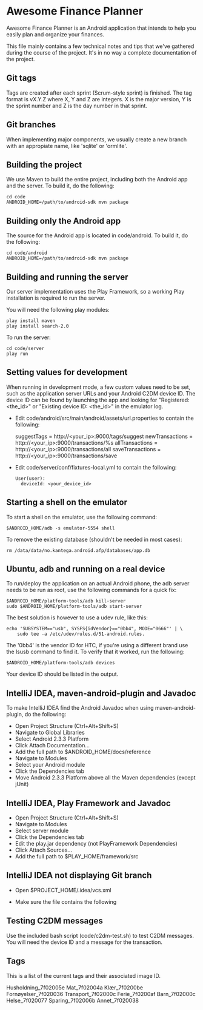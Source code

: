 Awesome Finance Planner
=======================

Awesome Finance Planner is an Android application that intends to help you
easily plan and organize your finances.

This file mainly contains a few technical notes and tips that we've gathered
during the course of the project. It's in no way a complete documentation of
the project.

Git tags
--------
Tags are created after each sprint (Scrum-style sprint) is finished. The tag
format is vX.Y.Z where X, Y and Z are integers. X is the major version, Y is
the sprint number and Z is the day number in that sprint.

Git branches
------------
When implementing major components, we usually create a new branch with an
appropiate name, like 'sqlite' or 'ormlite'.

Building the project
--------------------
We use Maven to build the entire project, including both the Android app and
the server. To build it, do the following:

    cd code
    ANDROID_HOME=/path/to/android-sdk mvn package

Building only the Android app
-----------------------------
The source for the Android app is located in code/android.
To build it, do the following:

    cd code/android
    ANDROID_HOME=/path/to/android-sdk mvn package

Building and running the server
-------------------------------
Our server implementation uses the Play Framework, so a working Play
installation is required to run the server.

You will need the following play modules:

    play install maven
    play install search-2.0

To run the server:

    cd code/server
    play run

Setting values for development
------------------------------
When running in development mode, a few custom values need to be set, such as
the application server URLs and your Android C2DM device ID. The device ID can
be found by launching the app and looking for "Registered: <the_id>" or
"Existing device ID: <the_id>" in the emulator log.

* Edit code/android/src/main/android/assets/url.properties to contain the following:

    suggestTags = http://<your_ip>:9000/tags/suggest
    newTransactions = http://<your_ip>:9000/transactions/%s
    allTransactions = http://<your_ip>:9000/transactions/all
    saveTransactions = http://<your_ip>:9000/transactions/save

* Edit code/server/conf/fixtures-local.yml to contain the following:

      User(user):
        deviceId: <your_device_id>

Starting a shell on the emulator
--------------------------------
To start a shell on the emulator, use the following command:

    $ANDROID_HOME/adb -s emulator-5554 shell

To remove the existing database (shouldn't be needed in most cases):

    rm /data/data/no.kantega.android.afp/databases/app.db

Ubuntu, adb and running on a real device
----------------------------------------
To run/deploy the application on an actual Android phone, the adb server needs
to be run as root, use the following commands for a quick fix:

    $ANDROID_HOME/platform-tools/adb kill-server
    sudo $ANDROID_HOME/platform-tools/adb start-server

The best solution is however to use a udev rule, like this:

    echo 'SUBSYSTEM=="usb", SYSFS{idVendor}=="0bb4", MODE="0666"' | \
        sudo tee -a /etc/udev/rules.d/51-android.rules.

The '0bb4' is the vendor ID for HTC, if you're using a different brand use the
lsusb command to find it.
To verify that it worked, run the following:

    $ANDROID_HOME/platform-tools/adb devices

Your device ID should be listed in the output.

IntelliJ IDEA, maven-android-plugin and Javadoc
-----------------------------------------------
To make IntelliJ IDEA find the Android Javadoc when using maven-android-plugin,
do the following:

* Open Project Structure (Ctrl+Alt+Shift+S)
* Navigate to Global Libraries
* Select Android 2.3.3 Platform
* Click Attach Documentation...
* Add the full path to $ANDROID_HOME/docs/reference
* Navigate to Modules
* Select your Android module
* Click the Dependencies tab
* Move Android 2.3.3 Platform above all the Maven dependencies (except jUnit)

IntelliJ IDEA, Play Framework and Javadoc
-----------------------------------------

* Open Project Structure (Ctrl+Alt+Shift+S)
* Navigate to Modules
* Select server module
* Click the Dependencies tab
* Edit the play.jar dependency (not PlayFramework Dependencies)
* Click Attach Sources...
* Add the full path to $PLAY_HOME/framework/src

IntelliJ IDEA not displaying Git branch
---------------------------------------

* Open $PROJECT_HOME/.idea/vcs.xml
* Make sure the file contains the following

    <?xml version="1.0" encoding="UTF-8"?>
    <project version="4">
      <component name="VcsDirectoryMappings">
        <mapping directory="$PROJECT_DIR$" vcs="Git" />
      </component>
    </project>

Testing C2DM messages
---------------------
Use the included bash script (code/c2dm-test.sh) to test C2DM messages. You
will need the device ID and a message for the transaction.

Tags
----
This is a list of the current tags and their associated image ID.

Husholdning_7f02005e
Mat_7f02004a
Klær_7f0200be
Fornøyelser_7f020036
Transport_7f02000c
Ferie_7f0200af
Barn_7f02000c
Helse_7f020077
Sparing_7f02006b
Annet_7f020038

